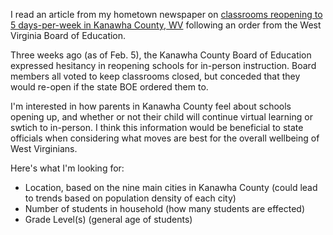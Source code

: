I read an article from my hometown newspaper on [classrooms reopening to 5 days-per-week in Kanawha County, WV](https://www.wvgazettemail.com/news/education/kanawha-classrooms-reopening-5-days-a-week-monday/article_5bf365e9-8cea-5802-8d36-76394f177b5a.html) following an order from the West Virginia Board of Education.

Three weeks ago (as of Feb. 5), the Kanawha County Board of Education expressed hesitancy in reopening schools for in-person instruction. Board members all voted to keep classrooms closed, but conceded that they would re-open if the state BOE ordered them to.

I'm interested in how parents in Kanawha County feel about schools opening up, and whether or not their child will continue virtual learning or swtich to in-person. I think this information would be beneficial to state officials when considering what moves are best for the overall wellbeing of West Virginians.

Here's what I'm looking for:
- Location, based on the nine main cities in Kanawha County (could lead to trends based on population density of each city)
- Number of students in household (how many students are effected)
- Grade Level(s) (general age of students)
